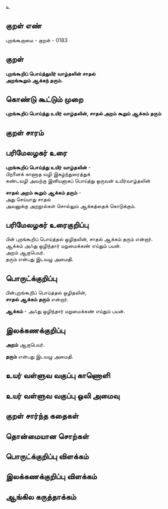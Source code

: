 உ

## குறள் எண் 

புறங்கூறாமை - குறள் - 0183  

## குறள்  

**புறங்கூறிப் பொய்த்துயிர் வாழ்தலின் சாதல்  
அறங்கூறும் ஆக்கந் தரும்.** 

## கொண்டு கூட்டும் முறை

**புறங்கூறிப் பொய்த்து உயிர் வாழ்தலின், சாதல் அறம் கூறும் ஆக்கம் தரும்**  

## குறள் சாரம் 


## பரிமேலழகர் உரை

**புறங்கூறிப் பொய்த்து உயிர் வாழ்தலின்** -  
பிறனைக் காணாத வழி இகழ்ந்துரைத்துக்  
கண்டவழி அவற்கு இனியனாகப் பொய்த்து ஒருவன் உயிர்வாழ்தலின்  

**சாதல் அறம் கூறும் ஆக்கம் தரும்** -  
அது செய்யாது சாதல்  
அவனுக்கு அறநூல்கள் சொல்லும் ஆக்கத்தைக் கொடுக்கும்.  

## பரிமேலழகர் உரைகுறிப்பு   

பின் புறங்கூறிப் பொய்த்தல் ஒழிதலின், சாதல் ஆக்கம் தரும் என்றார்.  
ஆக்கம் அஃது ஒழிந்தார் மறுமைக்கண் எய்தும் பயன்.  
அறம் ஆகுபெயர்.  
தரும் என்பது இடவழு அமைதி. 

## பொருட்க்குறிப்பு 

பின்புறங்கூறிப் பொய்த்தல் ஒழிதலின்,  
**சாதல் ஆக்கம் தரும்** என்றார்.  

**ஆக்கம்** - அஃது ஒழிந்தார் மறுமைக்கண் எய்தும் பயன்.  

## இலக்கணக்குறிப்பு  

**அறம்** ஆகுபெயர்.  

**தரும்** என்பது இடவழு அமைதி.  

## உயர் வள்ளுவ வகுப்பு காணொளி


## உயர் வள்ளுவ வகுப்பு ஒலி அமைவு 

 
## குறள் சார்ந்த கதைகள் 


## தொன்மையான சொற்கள்


## பொருட்க்குறிப்பு விளக்கம்


## இலக்கணக்குறிப்பு விளக்கம்


## ஆங்கில கருத்தாக்கம் 



